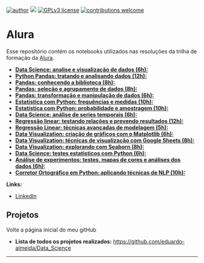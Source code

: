 [![author](https://img.shields.io/badge/author-Eduardo%20Almeida-red.svg)](https://www.linkedin.com/in/eduardo-almeida-814a676a/) [![](https://img.shields.io/badge/python-3.7+-blue.svg)](https://www.python.org/downloads/release/python-365/) [![GPLv3 license](https://img.shields.io/badge/License-GPLv3-blue.svg)](http://perso.crans.org/besson/LICENSE.html) [![contributions welcome](https://img.shields.io/badge/contributions-welcome-brightgreen.svg?style=flat)](https://github.com/karinnecristina/Data-Science)
 
# Alura

Esse repositório contém os notebooks utilizados nas resoluções da trilha de formação da [Alura](https://cursos.alura.com.br/).

* [**Data Science: analise e visualização de dados (6h):**](https://github.com/eduardo-almeida/Data_Science/blob/master/Alura/Analise%20e%20Visualizacao/Introdu%C3%A7%C3%A3o_a_Data_Science.ipynb)
* [**Python Pandas: tratando e analisando dados (12h):**](https://github.com/eduardo-almeida/Data_Science/tree/master/Alura/Tratando%20e%20Analisando%20Dados)
* [**Pandas: conhecendo a biblioteca (8h):**](https://github.com/eduardo-almeida/Data_Science/blob/master/Alura/Pandas%20Conhecendo%20a%20Biblioteca/Pojeto%20Imobiliaria.ipynb)
* [**Pandas: seleção e agrupamento de dados (8h):**](https://github.com/eduardo-almeida/Data_Science/blob/master/Alura/Pandas%20Selecao%20e%20Agrupamento%20de%20Dados/Selecao%20e%20Agrupamento.ipynb) 
* [**Pandas: transformação e manipulação de dados (6h):**](https://github.com/eduardo-almeida/Data_Science/blob/master/Alura/Pandas%20-%20Transformacao%20e%20Manipulacao%20de%20Dados/Transformacao%20e%20Manipulacao.ipynb)
* [**Estatística com Python: frequências e medidas (10h):**](https://github.com/eduardo-almeida/Data_Science/blob/master/Alura/Estatistica%20Frequencias%20e%20Medidas/Frequencias%20e%20Medidas.ipynb)
* [**Estatística com Python: probabilidade e amostragem (10h):**](https://github.com/eduardo-almeida/Data_Science/blob/master/Alura/Estatistica%20Probabilidade%20e%20Amostragem/Probabilidade%20e%20Amostragem.ipynb)
* [**Data Science: análise de series temporais (6h):**](https://cursos.alura.com.br/course/data-science-series-temporais)
* [**Regressão linear: testando relações e prevendo resultados (12h):**](https://cursos.alura.com.br/course/data-science-modelo-regressao-linear)
* [**Regressão Linear: técnicas avançadas de modelagem (5h):**](https://cursos.alura.com.br/course/data-science-modelo-regressao-linear-assimetria-statsmodel)
* [**Data Visualization: criação de gráficos com o Matplotlib (6h):**](https://cursos.alura.com.br/course/customizacao-matplot)
* [**Data Visualization: técnicas de visualização com Google Sheets (8h):**](https://cursos.alura.com.br/course/data-visualization-visualizacao-google-sheets)
* [**Data Visualization: explorando com Seaborn (8h):**](https://cursos.alura.com.br/course/data-visualization-com-seaborn)
* [**Data Science: testes estatísticos com Python (6h):**](https://cursos.alura.com.br/course/data-science-introducao-a-testes-estatisticos-com-python)
* [**Análise de experimentos: testes, mapas de cores e análises dos dados (6h):**](https://cursos.alura.com.br/course/analise-de-experimentos)
* [**Corretor Ortográfico em Python: aplicando técnicas de NLP (10h):**](https://cursos.alura.com.br/course/nlp-corretor-ortografico)

**Links:**
* [LinkedIn](https://www.linkedin.com/in/eduardo-almeida-814a676a/)


## Projetos

Volte a página inícial do meu gitHub 

* **Lista de todos os projetos realizados:** https://github.com/eduardo-almeida/Data_Science
---
